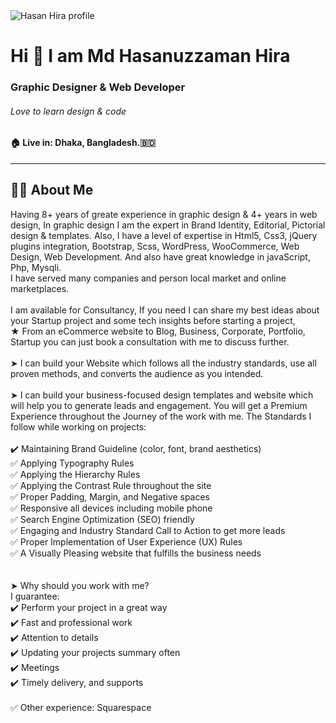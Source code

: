 <img src="https://iili.io/7i0b1I.jpg" alt="Hasan Hira profile" />

<!-- Intro part -->
# Hi 👋 I am Md Hasanuzzaman Hira #
### Graphic Designer &amp; Web Developer ###
###### Love to learn design &amp; code ######
#### 🏠 Live in: Dhaka, Bangladesh.🇧🇩 ####
---
## 👨‍💻 About Me ##
Having 8+ years of greate experience in graphic design &amp; 4+ years in web design, In graphic design I am the expert in Brand Identity, Editorial, Pictorial design &amp; templates. Also, I have a level of expertise in Html5, Css3, jQuery plugins integration, Bootstrap, Scss, WordPress, WooCommerce, Web Design, Web Development. And also have great knowledge in javaScript, Php, Mysqli.  
I have served many companies and person local market and online marketplaces.
<br /><br />
I am available for Consultancy, If you need I can share my best ideas about your Startup project and some tech insights before starting a project,  
★ From an eCommerce website to Blog, Business, Corporate, Portfolio, Startup you can just book a consultation with me to discuss further.
<br /><br />
➤ I can build your Website which follows all the industry standards, use all proven methods, and converts the audience as you intended.
<br /><br />
➤ I can build your business-focused design templates and website which will help you to generate leads and engagement. You will get a Premium Experience throughout the Journey of the work with me. The Standards I follow while working on projects:  
<br />
✔️ Maintaining Brand Guideline (color, font, brand aesthetics)<br />
✅ Applying Typography Rules<br />
✅ Applying the Hierarchy Rules<br />
✅ Applying the Contrast Rule throughout the site<br />
✅ Proper Padding, Margin, and Negative spaces<br />
✅ Responsive all devices including mobile phone<br />
✅ Search Engine Optimization (SEO) friendly<br />
✅ Engaging and Industry Standard Call to Action to get more leads<br />
✅ Proper Implementation of User Experience (UX) Rules<br />
✅ A Visually Pleasing website that fulfills the business needs<br />
<br /><br />
➤ Why should you work with me?  
I guarantee:  
✔️ Perform your project in a great way  
✔️ Fast and professional work  
✔️ Attention to details  
✔️ Updating your projects summary often  
✔️ Meetings  
✔️ Timely delivery, and supports  
<br />
✅ Other experience: Squarespace
<br />
<!--
**HasanHira/HasanHira** is a ✨ _special_ ✨ repository because its `README.md` (this file) appears on your GitHub profile.

Here are some ideas to get you started:

- 🔭 I’m currently working on ...
- 🌱 I’m currently learning ...
- 👯 I’m looking to collaborate on ...
- 🤔 I’m looking for help with ...
- 💬 Ask me about ...
- 📫 How to reach me: ...
- 😄 Pronouns: ...
- ⚡ Fun fact: ...
-->
